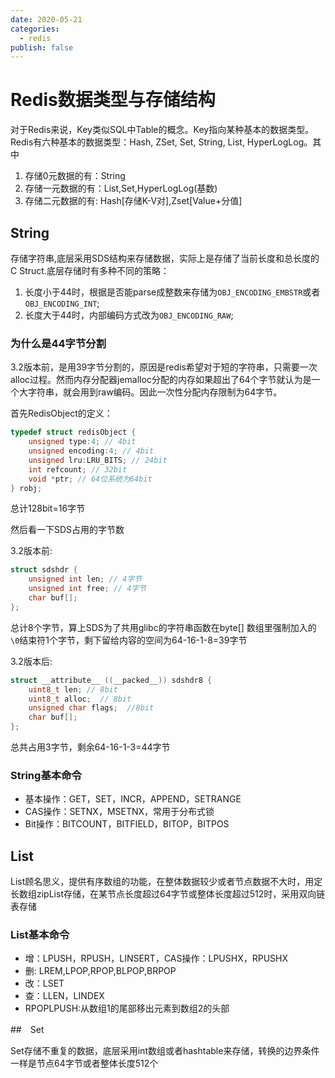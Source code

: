 ```yaml
---
date: 2020-05-21
categories:
  - redis
publish: false
---
```


# Redis数据类型与存储结构

对于Redis来说，Key类似SQL中Table的概念。Key指向某种基本的数据类型。Redis有六种基本的数据类型：Hash, ZSet, Set, String, List, HyperLogLog。其中

1. 存储0元数据的有：String
2. 存储一元数据的有：List,Set,HyperLogLog(基数)
3. 存储二元数据的有: Hash[存储K-V对],Zset[Value+分值]

## String

存储字符串,底层采用SDS结构来存储数据，实际上是存储了当前长度和总长度的C Struct.底层存储时有多种不同的策略：

1. 长度小于44时，根据是否能parse成整数来存储为```OBJ_ENCODING_EMBSTR```或者```OBJ_ENCODING_INT```;
2. 长度大于44时，内部编码方式改为```OBJ_ENCODING_RAW```;

### 为什么是44字节分割

3.2版本前，是用39字节分割的，原因是redis希望对于短的字符串，只需要一次alloc过程。然而内存分配器jemalloc分配的内存如果超出了64个字节就认为是一个大字符串，就会用到raw编码。因此一次性分配内存限制为64字节。

首先RedisObject的定义：

```c
typedef struct redisObject {
    unsigned type:4; // 4bit
    unsigned encoding:4; // 4bit
    unsigned lru:LRU_BITS; // 24bit
    int refcount; // 32bit
    void *ptr; // 64位系统为64bit
} robj;
```

总计128bit=16字节

然后看一下SDS占用的字节数

3.2版本前:

```c
struct sdshdr {
    unsigned int len; // 4字节
    unsigned int free; // 4字节
    char buf[];
};
```

总计8个字节，算上SDS为了共用glibc的字符串函数在byte[] 数组里强制加入的```\0```结束符1个字节，剩下留给内容的空间为64-16-1-8=39字节

3.2版本后:

```c
struct __attribute__ ((__packed__)) sdshdr8 {
    uint8_t len; // 8bit
    uint8_t alloc;  // 8bit
    unsigned char flags;  //8bit
    char buf[];
};
```

总共占用3字节，剩余64-16-1-3=44字节

### String基本命令

- 基本操作：GET，SET，INCR，APPEND，SETRANGE
- CAS操作：SETNX，MSETNX，常用于分布式锁
- Bit操作：BITCOUNT，BITFIELD，BITOP，BITPOS

## List

List顾名思义，提供有序数组的功能，在整体数据较少或者节点数据不大时，用定长数组zipList存储，在某节点长度超过64字节或整体长度超过512时，采用双向链表存储

### List基本命令

- 增：LPUSH，RPUSH，LINSERT，CAS操作：LPUSHX，RPUSHX
- 删: LREM,LPOP,RPOP,BLPOP,BRPOP
- 改：LSET
- 查：LLEN，LINDEX
- RPOPLPUSH:从数组1的尾部移出元素到数组2的头部

##　Set

Set存储不重复的数据，底层采用int数组或者hashtable来存储，转换的边界条件一样是节点64字节或者整体长度512个